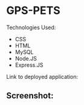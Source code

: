 # GPS-PETS

Technologies Used:
* CSS
* HTML
* MySQL
* Node.JS
* Express.JS

Link to deployed application:


## Screenshot:
